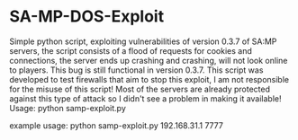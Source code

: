 # SA-MP-DOS-Exploit

Simple python script, exploiting vulnerabilities of version 0.3.7 of SA:MP servers,
the script consists of a flood of requests for cookies and connections, the server ends up crashing and crashing, will not look online to players.
This bug is still functional in version 0.3.7. This script was developed to test firewalls that aim to stop this exploit, I am not responsible for the misuse of this script!
Most of the servers are already protected against this type of attack so I didn't see a problem in making it available!
  Usage: python samp-exploit.py <IP> <PORT>

example usage: python samp-exploit.py 192.168.31.1 7777
